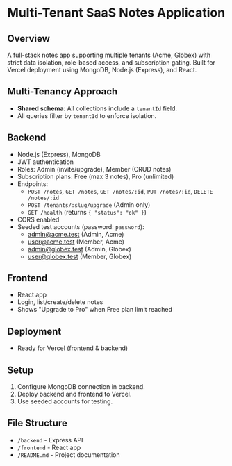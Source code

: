 # Multi-Tenant SaaS Notes Application

## Overview
A full-stack notes app supporting multiple tenants (Acme, Globex) with strict data isolation, role-based access, and subscription gating. Built for Vercel deployment using MongoDB, Node.js (Express), and React.

## Multi-Tenancy Approach
- **Shared schema**: All collections include a `tenantId` field.
- All queries filter by `tenantId` to enforce isolation.

## Backend
- Node.js (Express), MongoDB
- JWT authentication
- Roles: Admin (invite/upgrade), Member (CRUD notes)
- Subscription plans: Free (max 3 notes), Pro (unlimited)
- Endpoints:
  - `POST /notes`, `GET /notes`, `GET /notes/:id`, `PUT /notes/:id`, `DELETE /notes/:id`
  - `POST /tenants/:slug/upgrade` (Admin only)
  - `GET /health` (returns `{ "status": "ok" }`)
- CORS enabled
- Seeded test accounts (password: `password`):
  - admin@acme.test (Admin, Acme)
  - user@acme.test (Member, Acme)
  - admin@globex.test (Admin, Globex)
  - user@globex.test (Member, Globex)

## Frontend
- React app
- Login, list/create/delete notes
- Shows "Upgrade to Pro" when Free plan limit reached

## Deployment
- Ready for Vercel (frontend & backend)

## Setup
1. Configure MongoDB connection in backend.
2. Deploy backend and frontend to Vercel.
3. Use seeded accounts for testing.

## File Structure
- `/backend` - Express API
- `/frontend` - React app
- `/README.md` - Project documentation
